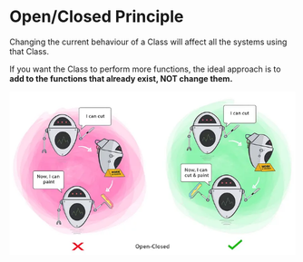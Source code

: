 # Open/Closed Principle

Changing the current behaviour of a Class will affect all the systems using that Class.

If you want the Class to perform more functions, the ideal approach is to **add to the functions that already exist, NOT change them.**

<img src="img/open_closed.jpg">
